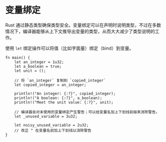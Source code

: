# 变量绑定

Rust 通过静态类型确保类型安全。变量绑定可以在声明时说明类型，不过在多数情况下，编译器能够从上下文推导出变量的类型，从而大大减少了类型说明的工作。

使用 `let` 绑定操作可以将值（比如字面量）绑定（bind）到变量。

```rust,editable
fn main() {
    let an_integer = 1u32;
    let a_boolean = true;
    let unit = ();

    // 将 `an_integer` 复制到 `copied_integer`
    let copied_integer = an_integer;

    println!("An integer: {:?}", copied_integer);
    println!("A boolean: {:?}", a_boolean);
    println!("Meet the unit value: {:?}", unit);

    // 编译器会对未使用的变量绑定产生警告；可以给变量名加上下划线前缀来消除警告。
    let _unused_variable = 3u32;

    let noisy_unused_variable = 2u32;
    // 改正 ^ 在变量名前加上下划线以消除警告
}
```
